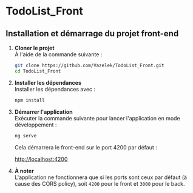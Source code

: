 # TodoList_Front

## Installation et démarrage du projet front-end

1. **Cloner le projet**  
   À l'aide de la commande suivante :

   ```sh
   git clone https://github.com/Vazelek/TodoList_Front.git
   cd TodoList_Front
   ```

2. **Installer les dépendances**  
   Installer les dépendances avec :

   ```sh
   npm install
   ```

3. **Démarrer l'application**  
   Exécuter la commande suivante pour lancer l'application en mode développement :

   ```sh
   ng serve
   ```

   Cela démarrera le front-end sur le port 4200 par défaut :

   [http://localhost:4200](http://localhost:4200)

4. **À noter**  
   L'application ne fonctionnera que si les ports sont ceux par défaut (à cause des CORS policy), soit `4200` pour le front et `3000` pour le back.

